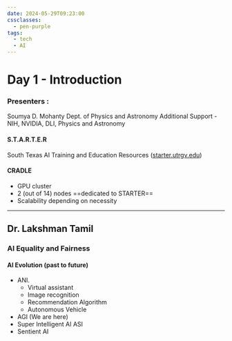 ```yaml
---
date: 2024-05-29T09:23:00
cssclasses:
  - pen-purple
tags:
  - tech
  - AI
---
```

# Day 1 - Introduction
### Presenters : 
Soumya D. Mohanty
Dept. of Physics and Astronomy
Additional Support - NIH, NVIDIA, DLI, Physics and Astronomy

#### S.T.A.R.T.E.R
South Texas AI Training and Education Resources ([starter.utrgv.edu](starter.utrgv.edu))

#### CRADLE
- GPU cluster
- 2 (out of 14) nodes ==dedicated to STARTER==
- Scalability depending on necessity 

---

## Dr. Lakshman Tamil
### AI Equality and Fairness
#### AI Evolution (past to future)
- ANI.
	- Virtual assistant
	- Image recognition
	- Recommendation Algorithm
	- Autonomous Vehicle
- AGI (We are here)
- Super Intelligent AI ASI
- Sentient AI


